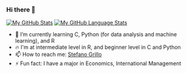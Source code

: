 ### Hi there 👋


[![My GitHub Stats](https://github-readme-stats.vercel.app/api/?username=stefanogrillo&count_private=true&theme=tokyonight&showicons=true)]()
[![My GitHub Language Stats](https://github-readme-stats.vercel.app/api/top-langs/?username=stefanogrillo&langs_count=5&theme=tokyonight)]()

- 🌱 I’m currently learning C, Python (for data analysis and machine learning), and R
- 🔥 I'm at intermediate level in R, and beginner level in C and Python
- 📫 How to reach me: [Stefano Grillo](www.linkedin.com/in/stefano-grillo-868038148/)
- ⚡ Fun fact: I have a major in Economics, International Management

<!--
**stefanogrillo/stefanogrillo** is a ✨ _special_ ✨ repository because its `README.md` (this file) appears on your GitHub profile.

Here are some ideas to get you started:

- 🔭 I’m currently working on ...
- 🌱 I’m currently learning ...
- 👯 I’m looking to collaborate on ...
- 🤔 I’m looking for help with ...
- 💬 Ask me about ...
- 📫 How to reach me: ...
- 😄 Pronouns: ...
- ⚡ Fun fact: ...
-->
